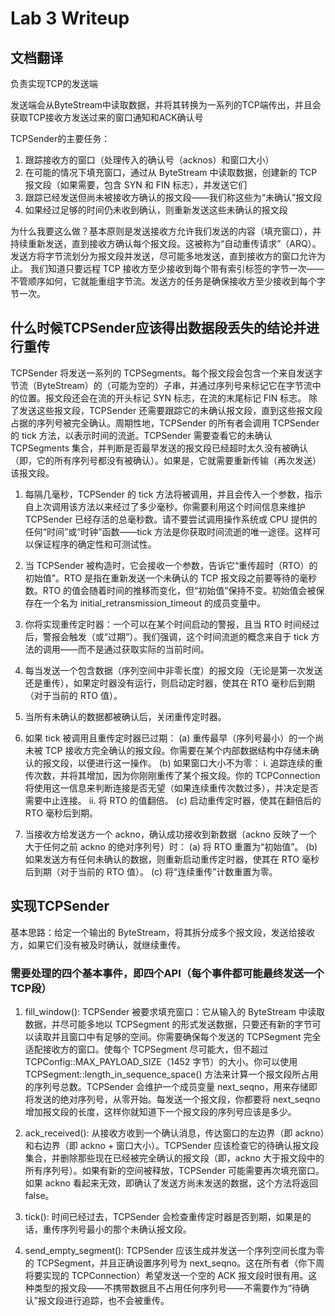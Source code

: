 Lab 3 Writeup
=============


## 文档翻译
负责实现TCP的发送端

发送端会从ByteStream中读取数据，并将其转换为一系列的TCP端传出，并且会获取TCP接收方发送过来的窗口通知和ACK确认号

TCPSender的主要任务：
1. 跟踪接收方的窗口（处理传入的确认号（acknos）和窗口大小）
2. 在可能的情况下填充窗口，通过从 ByteStream 中读取数据，创建新的 TCP 报文段（如果需要，包含 SYN 和 FIN 标志），并发送它们
3. 跟踪已经发送但尚未被接收方确认的报文段——我们称这些为“未确认”报文段
4. 如果经过足够的时间仍未收到确认，则重新发送这些未确认的报文段

为什么我要这么做？基本原则是发送接收方允许我们发送的内容（填充窗口），并持续重新发送，直到接收方确认每个报文段。这被称为“自动重传请求”（ARQ）。发送方将字节流划分为报文段并发送，尽可能多地发送，直到接收方的窗口允许为止。
我们知道只要远程 TCP 接收方至少接收到每个带有索引标签的字节一次——不管顺序如何，它就能重组字节流。发送方的任务是确保接收方至少接收到每个字节一次。

## 什么时候TCPSender应该得出数据段丢失的结论并进行重传
 TCPSender 将发送一系列的 TCPSegments。每个报文段会包含一个来自发送字节流（ByteStream）的（可能为空的）子串，并通过序列号来标记它在字节流中的位置。报文段还会在流的开头标记 SYN 标志，在流的末尾标记 FIN 标志。
 除了发送这些报文段，TCPSender 还需要跟踪它的未确认报文段，直到这些报文段占据的序列号被完全确认。周期性地，TCPSender 的所有者会调用 TCPSender 的 tick 方法，以表示时间的流逝。TCPSender 需要查看它的未确认 TCPSegments 集合，并判断是否最早发送的报文段已经超时太久没有被确认（即，它的所有序列号都没有被确认）。如果是，它就需要重新传输（再次发送）该报文段。

1. 每隔几毫秒，TCPSender 的 tick 方法将被调用，并且会传入一个参数，指示自上次调用该方法以来经过了多少毫秒。你需要利用这个时间信息来维护 TCPSender 已经存活的总毫秒数。请不要尝试调用操作系统或 CPU 提供的任何“时间”或“时钟”函数——tick 方法是你获取时间流逝的唯一途径。这样可以保证程序的确定性和可测试性。

2. 当 TCPSender 被构造时，它会接收一个参数，告诉它“重传超时（RTO）的初始值”。RTO 是指在重新发送一个未确认的 TCP 报文段之前要等待的毫秒数。RTO 的值会随着时间的推移而变化，但“初始值”保持不变。初始值会被保存在一个名为 initial_retransmission_timeout 的成员变量中。

3. 你将实现重传定时器：一个可以在某个时间启动的警报，且当 RTO 时间经过后，警报会触发（或“过期”）。我们强调，这个时间流逝的概念来自于 tick 方法的调用——而不是通过获取实际的当前时间。

4. 每当发送一个包含数据（序列空间中非零长度）的报文段（无论是第一次发送还是重传），如果定时器没有运行，则启动定时器，使其在 RTO 毫秒后到期（对于当前的 RTO 值）。

5. 当所有未确认的数据都被确认后，关闭重传定时器。

6. 如果 tick 被调用且重传定时器已过期： (a) 重传最早（序列号最小）的一个尚未被 TCP 接收方完全确认的报文段。你需要在某个内部数据结构中存储未确认的报文段，以便进行这一操作。 (b) 如果窗口大小不为零： i. 追踪连续的重传次数，并将其增加，因为你刚刚重传了某个报文段。你的 TCPConnection 将使用这一信息来判断连接是否无望（如果连续重传次数过多），并决定是否需要中止连接。 ii. 将 RTO 的值翻倍。 (c) 启动重传定时器，使其在翻倍后的 RTO 毫秒后到期。

7. 当接收方给发送方一个 ackno，确认成功接收到新数据（ackno 反映了一个大于任何之前 ackno 的绝对序列号）时： (a) 将 RTO 重置为“初始值”。 (b) 如果发送方有任何未确认的数据，则重新启动重传定时器，使其在 RTO 毫秒后到期（对于当前的 RTO 值）。 (c) 将“连续重传”计数重置为零。

## 实现TCPSender

基本思路：给定一个输出的 ByteStream，将其拆分成多个报文段，发送给接收方，如果它们没有被及时确认，就继续重传。

### 需要处理的四个基本事件，即四个API（每个事件都可能最终发送一个TCP段）
1. fill_window():  TCPSender 被要求填充窗口：它从输入的 ByteStream 中读取数据，并尽可能多地以 TCPSegment 的形式发送数据，只要还有新的字节可以读取并且窗口中有足够的空间。你需要确保每个发送的 TCPSegment 完全适配接收方的窗口。使每个 TCPSegment 尽可能大，但不超过 TCPConfig::MAX_PAYLOAD_SIZE（1452 字节）的大小。你可以使用 TCPSegment::length_in_sequence_space() 方法来计算一个报文段所占用的序列号总数。TCPSender 会维护一个成员变量 next_seqno，用来存储即将发送的绝对序列号，从零开始。每发送一个报文段，你都要将 next_seqno 增加报文段的长度，这样你就知道下一个报文段的序列号应该是多少。

2. ack_received(): 从接收方收到一个确认消息，传达窗口的左边界（即 ackno）和右边界（即 ackno + 窗口大小）。TCPSender 应该检查它的待确认报文段集合，并删除那些现在已经被完全确认的报文段（即，ackno 大于报文段中的所有序列号）。如果有新的空间被释放，TCPSender 可能需要再次填充窗口。如果 ackno 看起来无效，即确认了发送方尚未发送的数据，这个方法将返回 false。

3. tick(): 时间已经过去，TCPSender 会检查重传定时器是否到期，如果是的话，重传序列号最小的那个未确认报文段。

4. send_empty_segment():  TCPSender 应该生成并发送一个序列空间长度为零的 TCPSegment，并且正确设置序列号为 next_seqno。这在所有者（你下周将要实现的 TCPConnection）希望发送一个空的 ACK 报文段时很有用。这种类型的报文段——不携带数据且不占用任何序列号——不需要作为“待确认”报文段进行追踪，也不会被重传。